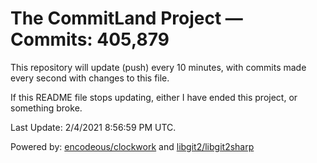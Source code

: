 # The CommitLand Project — Commits: 405,879

This repository will update (push) every 10 minutes, with commits made every second with changes to this file.

If this README file stops updating, either I have ended this project, or something broke.

Last Update: 2/4/2021 8:56:59 PM UTC.

Powered by: [encodeous/clockwork](https://github.com/encodeous/clockwork) and [libgit2/libgit2sharp](https://github.com/libgit2/libgit2sharp)